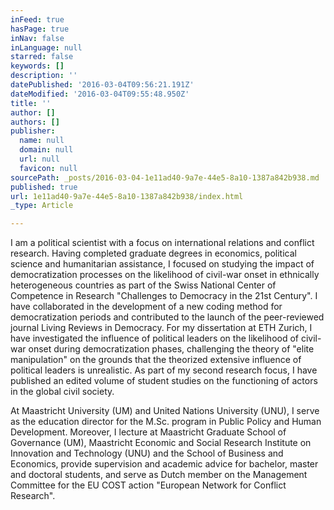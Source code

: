```yaml
---
inFeed: true
hasPage: true
inNav: false
inLanguage: null
starred: false
keywords: []
description: ''
datePublished: '2016-03-04T09:56:21.191Z'
dateModified: '2016-03-04T09:55:48.950Z'
title: ''
author: []
authors: []
publisher:
  name: null
  domain: null
  url: null
  favicon: null
sourcePath: _posts/2016-03-04-1e11ad40-9a7e-44e5-8a10-1387a842b938.md
published: true
url: 1e11ad40-9a7e-44e5-8a10-1387a842b938/index.html
_type: Article

---
```

I am a political scientist with a focus on international relations and conflict research. Having completed graduate degrees in economics, political science and humanitarian assistance, I focused on studying the impact of democratization processes on the likelihood of civil-war onset in ethnically heterogeneous countries as part of the Swiss National Center of Competence in Research "Challenges to Democracy in the 21st Century". I have collaborated in the development of a new coding method for democratization periods and contributed to the launch of the peer-reviewed journal Living Reviews in Democracy. For my dissertation at ETH Zurich, I have investigated the influence of political leaders on the likelihood of civil-war onset during democratization phases, challenging the theory of "elite manipulation" on the grounds that the theorized extensive influence of political leaders is unrealistic. As part of my second research focus, I have published an edited volume of student studies on the functioning of actors in the global civil society. 

At Maastricht University (UM) and United Nations University (UNU), I serve as the education director for the M.Sc. program in Public Policy and Human Development. Moreover, I lecture at Maastricht Graduate School of Governance (UM), Maastricht Economic and Social Research Institute on Innovation and Technology (UNU) and the School of Business and Economics, provide supervision and academic advice for bachelor, master and doctoral students, and serve as Dutch member on the Management Committee for the EU COST action "European Network for Conflict Research".